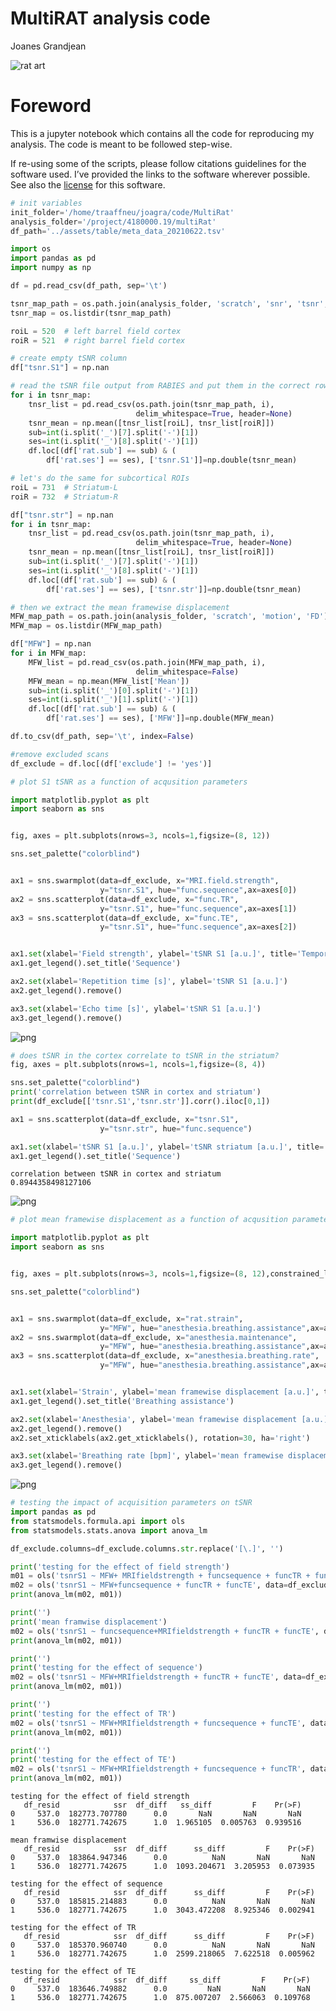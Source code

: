 MultiRAT analysis code
================
Joanes Grandjean

![rat art](../assets/img/rat_art.png)

# Foreword

This is a jupyter notebook which contains all the code for reproducing my
analysis. The code is meant to be followed step-wise. 

If re-using some of the scripts, please follow citations guidelines for
the software used. I’ve provided the links to the software wherever
possible. See also the [license](../LICENSE.md) for this software.



```python
# init variables
init_folder='/home/traaffneu/joagra/code/MultiRat'
analysis_folder='/project/4180000.19/multiRat'
df_path='../assets/table/meta_data_20210622.tsv'
```


```python
import os
import pandas as pd
import numpy as np

df = pd.read_csv(df_path, sep='\t')
```


```python
tsnr_map_path = os.path.join(analysis_folder, 'scratch', 'snr', 'tsnr', 'pre')
tsnr_map = os.listdir(tsnr_map_path)

roiL = 520  # left barrel field cortex
roiR = 521  # right barrel field cortex
```


```python
# create empty tSNR column
df["tsnr.S1"] = np.nan
```


```python
# read the tSNR file output from RABIES and put them in the correct rows
for i in tsnr_map:
    tnsr_list = pd.read_csv(os.path.join(tsnr_map_path, i),
                            delim_whitespace=True, header=None)
    tsnr_mean = np.mean([tnsr_list[roiL], tnsr_list[roiR]])
    sub=int(i.split('_')[7].split('-')[1])
    ses=int(i.split('_')[8].split('-')[1])
    df.loc[(df['rat.sub'] == sub) & (
        df['rat.ses'] == ses), ['tsnr.S1']]=np.double(tsnr_mean)
```


```python
# let's do the same for subcortical ROIs
roiL = 731  # Striatum-L
roiR = 732  # Striatum-R

df["tsnr.str"] = np.nan
for i in tsnr_map:
    tnsr_list = pd.read_csv(os.path.join(tsnr_map_path, i),
                            delim_whitespace=True, header=None)
    tsnr_mean = np.mean([tnsr_list[roiL], tnsr_list[roiR]])
    sub=int(i.split('_')[7].split('-')[1])
    ses=int(i.split('_')[8].split('-')[1])
    df.loc[(df['rat.sub'] == sub) & (
        df['rat.ses'] == ses), ['tsnr.str']]=np.double(tsnr_mean)
```


```python
# then we extract the mean framewise displacement
MFW_map_path = os.path.join(analysis_folder, 'scratch', 'motion', 'FD')
MFW_map = os.listdir(MFW_map_path)

df["MFW"] = np.nan
for i in MFW_map:
    MFW_list = pd.read_csv(os.path.join(MFW_map_path, i),
                            delim_whitespace=False)
    MFW_mean = np.mean(MFW_list['Mean'])
    sub=int(i.split('_')[0].split('-')[1])
    ses=int(i.split('_')[1].split('-')[1])
    df.loc[(df['rat.sub'] == sub) & (
        df['rat.ses'] == ses), ['MFW']]=np.double(MFW_mean)

```


```python
df.to_csv(df_path, sep='\t', index=False)
```


```python
#remove excluded scans
df_exclude = df.loc[(df['exclude'] != 'yes')]
```


```python
# plot S1 tSNR as a function of acqusition parameters

import matplotlib.pyplot as plt
import seaborn as sns


fig, axes = plt.subplots(nrows=3, ncols=1,figsize=(8, 12))

sns.set_palette("colorblind")


ax1 = sns.swarmplot(data=df_exclude, x="MRI.field.strength",
                    y="tsnr.S1", hue="func.sequence",ax=axes[0])
ax2 = sns.scatterplot(data=df_exclude, x="func.TR",
                    y="tsnr.S1", hue="func.sequence",ax=axes[1])
ax3 = sns.scatterplot(data=df_exclude, x="func.TE",
                    y="tsnr.S1", hue="func.sequence",ax=axes[2])


ax1.set(xlabel='Field strength', ylabel='tSNR S1 [a.u.]', title='Temporal SNR')
ax1.get_legend().set_title('Sequence')

ax2.set(xlabel='Repetition time [s]', ylabel='tSNR S1 [a.u.]')
ax2.get_legend().remove()

ax3.set(xlabel='Echo time [s]', ylabel='tSNR S1 [a.u.]')
ax3.get_legend().remove()
```


    
![png](proj_analysis_snr_files/proj_analysis_snr_10_0.png)
    



```python
# does tSNR in the cortex correlate to tSNR in the striatum?
fig, axes = plt.subplots(nrows=1, ncols=1,figsize=(8, 4))

sns.set_palette("colorblind")
print('correlation between tSNR in cortex and striatum')
print(df_exclude[['tsnr.S1','tsnr.str']].corr().iloc[0,1])

ax1 = sns.scatterplot(data=df_exclude, x="tsnr.S1",
                    y="tsnr.str", hue="func.sequence")

ax1.set(xlabel='tSNR S1 [a.u.]', ylabel='tSNR striatum [a.u.]', title='Temporal SNR')
ax1.get_legend().set_title('Sequence')
```

    correlation between tSNR in cortex and striatum
    0.8944358498127106



    
![png](proj_analysis_snr_files/proj_analysis_snr_11_1.png)
    



```python
# plot mean framewise displacement as a function of acqusition parameters

import matplotlib.pyplot as plt
import seaborn as sns


fig, axes = plt.subplots(nrows=3, ncols=1,figsize=(8, 12),constrained_layout=True)

sns.set_palette("colorblind")


ax1 = sns.swarmplot(data=df_exclude, x="rat.strain",
                    y="MFW", hue="anesthesia.breathing.assistance",ax=axes[0])
ax2 = sns.swarmplot(data=df_exclude, x="anesthesia.maintenance",
                    y="MFW", hue="anesthesia.breathing.assistance",ax=axes[1])
ax3 = sns.scatterplot(data=df_exclude, x="anesthesia.breathing.rate",
                    y="MFW", hue="anesthesia.breathing.assistance",ax=axes[2])


ax1.set(xlabel='Strain', ylabel='mean framewise displacement [a.u.]', title='Motion')
ax1.get_legend().set_title('Breathing assistance')

ax2.set(xlabel='Anesthesia', ylabel='mean framewise displacement [a.u.]')
ax2.get_legend().remove()
ax2.set_xticklabels(ax2.get_xticklabels(), rotation=30, ha='right')

ax3.set(xlabel='Breathing rate [bpm]', ylabel='mean framewise displacement [a.u.]')
ax3.get_legend().remove()
```


    
![png](proj_analysis_snr_files/proj_analysis_snr_12_0.png)
    



```python
# testing the impact of acquisition parameters on tSNR
import pandas as pd
from statsmodels.formula.api import ols
from statsmodels.stats.anova import anova_lm

df_exclude.columns=df_exclude.columns.str.replace('[\.]', '')

print('testing for the effect of field strength')
m01 = ols('tsnrS1 ~ MFW+ MRIfieldstrength + funcsequence + funcTR + funcTE', data=df_exclude).fit()
m02 = ols('tsnrS1 ~ MFW+funcsequence + funcTR + funcTE', data=df_exclude).fit()
print(anova_lm(m02, m01))

print('')
print('mean framwise displacement')
m02 = ols('tsnrS1 ~ funcsequence+MRIfieldstrength + funcTR + funcTE', data=df_exclude).fit()
print(anova_lm(m02, m01))

print('')
print('testing for the effect of sequence')
m02 = ols('tsnrS1 ~ MFW+MRIfieldstrength + funcTR + funcTE', data=df_exclude).fit()
print(anova_lm(m02, m01))

print('')
print('testing for the effect of TR')
m02 = ols('tsnrS1 ~ MFW+MRIfieldstrength + funcsequence + funcTE', data=df_exclude).fit()
print(anova_lm(m02, m01))

print('')
print('testing for the effect of TE')
m02 = ols('tsnrS1 ~ MFW+MRIfieldstrength + funcsequence + funcTR', data=df_exclude).fit()
print(anova_lm(m02, m01))

```

    testing for the effect of field strength
       df_resid            ssr  df_diff   ss_diff         F    Pr(>F)
    0     537.0  182773.707780      0.0       NaN       NaN       NaN
    1     536.0  182771.742675      1.0  1.965105  0.005763  0.939516
    
    mean framwise displacement
       df_resid            ssr  df_diff      ss_diff         F    Pr(>F)
    0     537.0  183864.947346      0.0          NaN       NaN       NaN
    1     536.0  182771.742675      1.0  1093.204671  3.205953  0.073935
    
    testing for the effect of sequence
       df_resid            ssr  df_diff      ss_diff         F    Pr(>F)
    0     537.0  185815.214883      0.0          NaN       NaN       NaN
    1     536.0  182771.742675      1.0  3043.472208  8.925346  0.002941
    
    testing for the effect of TR
       df_resid            ssr  df_diff      ss_diff         F    Pr(>F)
    0     537.0  185370.960740      0.0          NaN       NaN       NaN
    1     536.0  182771.742675      1.0  2599.218065  7.622518  0.005962
    
    testing for the effect of TE
       df_resid            ssr  df_diff     ss_diff         F    Pr(>F)
    0     537.0  183646.749882      0.0         NaN       NaN       NaN
    1     536.0  182771.742675      1.0  875.007207  2.566063  0.109768

